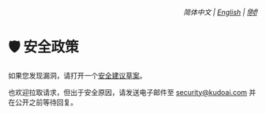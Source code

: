 <div align="right">
    <h6>
        <picture>
            <source type="image/svg+xml" media="(prefers-color-scheme: dark)" srcset="https://assets.bravegpt.com/images/icons/earth/white/icon32.svg">
            <img height=14 src="https://assets.bravegpt.com/images/icons/earth/black/icon32.svg">
        </picture>
        &nbsp;简体中文 |
        <a href="../SECURITY.md">English</a> |
        <a href="../hi/SECURITY.md">हिंदी</a>
    </h6>
</div>

# 🛡️ 安全政策

如果您发现漏洞，请打开一个[安全建议草案](https://github.com/KudoAI/bravegpt/security/advisories/new)。

也欢迎拉取请求，但出于安全原因，请发送电子邮件至 <security@kudoai.com> 并在公开之前等待回复。
